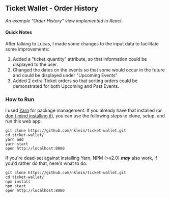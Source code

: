 ## Ticket Wallet - Order History

_An example "Order History" view implemented in React._

#### Quick Notes
After talking to Lucas, I made some changes to the input data to facilitate some improvements:

 1. Added a "ticket_quantity" attribute, so that information could be displayed to the user.
 2. Changed the dates on the events so that some would occur in the future and could be displayed under "Upcoming Events"
 3. Added 2 extra Ticket orders so that sorting orders could be demonstrated for both Upcoming and Past Events.

### How to Run

I used [Yarn](https://yarnpkg.com/) for package management. If you already have that installed (or [don't mind installing it](https://yarnpkg.com/lang/en/docs/install/)), you can use the following steps to clone, setup, and run this web app:
```
git clone https://github.com/nklein/ticket-wallet.git
cd ticket-wallet/
yarn add
yarn start
open http://localhost:8080
```
If you're dead-set against installing Yarn, NPM (>v2.0) _**may**_ also work, if you'd rather do that, here's what to do:
```
git clone https://github.com/nklein/ticket-wallet.git
cd ticket-wallet/
npm install
npm start
open http://localhost:8080
```
